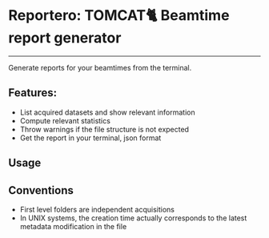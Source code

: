 # Reportero: TOMCAT:cat2: Beamtime report generator
___
Generate reports for your beamtimes from the terminal.

## Features:
- List acquired datasets and show relevant information
- Compute relevant statistics
- Throw warnings if the file structure is not expected
- Get the report in your terminal, json format


## Usage

## Conventions
- First level folders are independent acquisitions
- In UNIX systems, the creation time actually corresponds to the latest metadata modification in the file